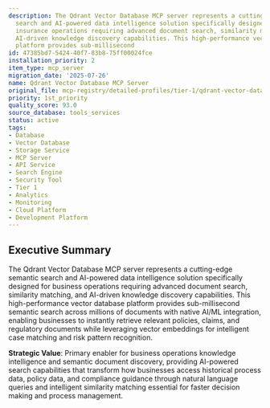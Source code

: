 ```yaml
---
description: The Qdrant Vector Database MCP server represents a cutting-edge semantic
  search and AI-powered data intelligence solution specifically designed for maritime
  insurance operations requiring advanced document search, similarity matching, and
  AI-driven knowledge discovery capabilities. This high-performance vector database
  platform provides sub-millisecond
id: 47385bd7-5424-40f7-83b8-75ff00024fce
installation_priority: 2
item_type: mcp_server
migration_date: '2025-07-26'
name: Qdrant Vector Database MCP Server
original_file: mcp-registry/detailed-profiles/tier-1/qdrant-vector-database-server-profile.md
priority: 1st_priority
quality_score: 93.0
source_database: tools_services
status: active
tags:
- Database
- Vector Database
- Storage Service
- MCP Server
- API Service
- Search Engine
- Security Tool
- Tier 1
- Analytics
- Monitoring
- Cloud Platform
- Development Platform
---
```


## Executive Summary

The Qdrant Vector Database MCP server represents a cutting-edge semantic search and AI-powered data intelligence solution specifically designed for business operations requiring advanced document search, similarity matching, and AI-driven knowledge discovery capabilities. This high-performance vector database platform provides sub-millisecond semantic search across millions of documents with native AI/ML integration, enabling businesses to instantly retrieve relevant policies, claims, and regulatory documents while leveraging vector embeddings for intelligent case matching and risk pattern recognition.

**Strategic Value**: Primary enabler for business operations knowledge intelligence and semantic document discovery, providing AI-powered search capabilities that transform how businesses access historical process data, policy data, and compliance guidance through natural language queries and intelligent similarity matching essential for faster decision making and process management.

